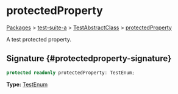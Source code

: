 # protectedProperty

[Packages](/) &gt; [test-suite-a](/test-suite-a) &gt; [TestAbstractClass](/test-suite-a/testabstractclass-class) &gt; [protectedProperty](/test-suite-a/testabstractclass-class/protectedproperty-property)

A test protected property.

## Signature {#protectedproperty-signature}

```typescript
protected readonly protectedProperty: TestEnum;
```

**Type:** [TestEnum](/test-suite-a/testenum-enum)

